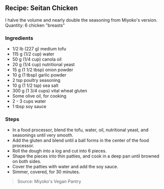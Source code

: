 ## Recipe: Seitan Chicken
I halve the volume and nearly double the seasoning from Miyoko's version.  
Quantity: 6 chicken "breasts"  

### Ingredients
 - 1/2 lb (227 g) medium tofu
 - 115 g (1/2 cup) water
 - 50 g (1/4 cup) canola oil
 - 20 g (1/4 cup) nutritional yeast
 - 15 g (1 1/2 tbsp) onion powder
 - 10 g (1 tbsp) garlic powder
 - 2 tsp poultry seasoning
 - 10 g (1 1/2 tsp) sea salt
 - 300 g (1 3/4 cups) vital wheat gluten
 - Some olive oil, for cooking
 - 2 - 3 cups water
 - 1 tbsp soy sauce

### Steps
 - In a food processor, blend the tofu, water, oil, nutritional yeast, and seasonings until very smooth.
 - Add the gluten and blend until a ball forms in the center of the food processor.
 - Roll the dough into a log and cut into 6 pieces.
 - Shape the pieces into thin patties, and cook in a deep pan until browned on both sides.
 - Cover the patties with water and add the soy sauce.
 - Simmer, covered, for 30 minutes.

> Source: Miyoko's Vegan Pantry